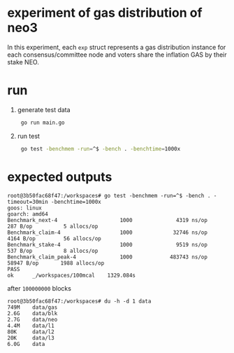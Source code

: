 # experiment of gas distribution of neo3

In this experiment, each `exp` struct represents a gas distribution instance for each consensus/committee node and voters share the inflation GAS by their stake NEO.

# run

1. generate test data

   ```sh
    go run main.go
   ```
2. run test

   ```sh
    go test -benchmem -run=^$ -bench . -benchtime=1000x
   ```

# expected outputs

```
root@3b50fac68f47:/workspaces# go test -benchmem -run=^$ -bench . -timeout=30min -benchtime=1000x
goos: linux
goarch: amd64
Benchmark_next-4                    1000              4319 ns/op             287 B/op          5 allocs/op
Benchmark_claim-4                   1000             32746 ns/op            4164 B/op         56 allocs/op
Benchmark_stake-4                   1000              9519 ns/op             537 B/op          8 allocs/op
Benchmark_claim_peak-4              1000            483743 ns/op           58947 B/op       1988 allocs/op
PASS
ok      _/workspaces/100mcal    1329.084s
```

after `100000000` blocks

```
root@3b50fac68f47:/workspaces# du -h -d 1 data
749M    data/gas
2.6G    data/blk
2.7G    data/neo
4.4M    data/l1
80K     data/l2
20K     data/l3
6.0G    data
```
